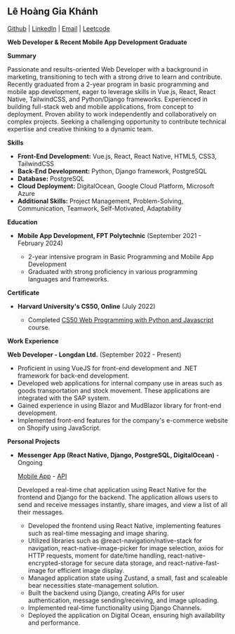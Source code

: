 
## Lê Hoàng Gia Khánh
[Github](https://github.com/ibretsam) | [LinkedIn](https://www.linkedin.com/in/khanhle0709/) | [Email](mailto:khanhle.3109@gmail.com) | [Leetcode](https://leetcode.com/u/ibretsam/)

**Web Developer & Recent Mobile App Development Graduate**

**Summary**

Passionate and results-oriented Web Developer with a background in marketing, transitioning to tech with a strong drive to learn and contribute. Recently graduated from a 2-year program in basic programming and mobile app development, eager to leverage skills in Vue.js, React, React Native, TailwindCSS, and Python/Django frameworks. Experienced in building full-stack web and mobile applications, from concept to deployment. Proven ability to work independently and collaboratively on complex projects. Seeking a challenging opportunity to contribute technical expertise and creative thinking to a dynamic team.

**Skills**

-   **Front-End Development:** Vue.js, React, React Native, HTML5, CSS3, TailwindCSS
-   **Back-End Development:** Python, Django framework, PostgreSQL
-   **Database:** PostgreSQL
-   **Cloud Deployment:** DigitalOcean, Google Cloud Platform, Microsoft Azure
-   **Additional Skills:** Project Management, Problem-Solving, Communication, Teamwork, Self-Motivated, Adaptability

**Education**

-   **Mobile App Development, FPT Polytechnic** (September 2021 - February 2024)
    
    -   2-year intensive program in Basic Programming and Mobile App Development
    -   Graduated with strong proficiency in various programming languages and frameworks.

**Certificate**    
-   **Harvard University's CS50, Online** (July 2022)
    
    -   Completed [CS50 Web Programming with Python and Javascript](https://certificates.cs50.io/13155f32-2cad-4aec-a1d9-0adc22993488.pdf?size=letter) course.
    

**Work Experience**

**Web Developer - Longdan Ltd.** (September 2022 - Present)

- Proficient in using VueJS for front-end development and .NET framework for back-end development.
- Developed web applications for internal company use in areas such as goods transportation and stock movement. These applications are integrated with the SAP system.
- Gained experience in using Blazor and MudBlazor library for front-end development.
- Implemented front-end features for the company's e-commerce website on Shopify using JavaScript.

**Personal Projects**

-   **Messenger App (React Native, Django, PostgreSQL, DigitalOcean)** - Ongoing

    [Mobile App](https://github.com/ibretsam/RealtimeChatApp) - [API](https://github.com/ibretsam/RealtimeChatAPI)

    Developed a real-time chat application using React Native for the frontend and Django for the backend. The application allows users to send and receive messages instantly, share images, and view a list of all their messages.
    - Developed the frontend using React Native, implementing features such as real-time messaging and image sharing.
    - Utilized libraries such as @react-navigation/native-stack for navigation, react-native-image-picker for image selection, axios for HTTP requests, moment for date/time handling, react-native-encrypted-storage for secure data storage, and react-native-fast-image for efficient image display.
    - Managed application state using Zustand, a small, fast and scaleable bear necessities state-management solution.
    - Built the backend using Django, creating APIs for user authentication, message sending/receiving, and image uploading.
    - Implemented real-time functionality using Django Channels.
    - Deployed the application on Digital Ocean, ensuring high availability and performance.

    
